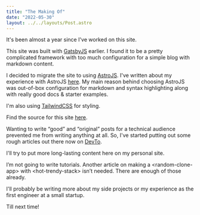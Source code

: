 ```yaml
---
title: "The Making Of"
date: "2022-05-30"
layout: ../../layouts/Post.astro
---
```


It's been almost a year since I've worked on this site.

This site was built with [GatsbyJS](https://www.gatsbyjs.com/) earlier. I found it to be a pretty complicated framework with too much configuration for a simple blog with markdown content.

I decided to migrate the site to using [AstroJS](https://astro.build/). I've written about my experience with AstroJS [here](https://dev.to/tinfoil_knight/my-experience-with-astrojs-294h). My main reason behind choosing AstroJS was out-of-box configuration for markdown and syntax highlighting along with really good docs & starter examples.

I'm also using [TailwindCSS](https://tailwindcss.com/) for styling.

Find the source for this site [here](https://github.com/tinfoil-knight/tinfoil-knight.github.io).

Wanting to write “good” and “original” posts for a technical audience prevented me from writing anything at all. So, I've started putting out some rough articles out there now on [DevTo](https://dev.to/tinfoil_knight).

I'll try to put more long-lasting content here on my personal site.

I’m not going to write tutorials. Another article on making a \<random-clone-app\> with \<hot-trendy-stack\> isn’t needed. There are enough of those already.

I'll probably be writing more about my side projects or my experience as the first engineer at a small startup.

Till next time!
